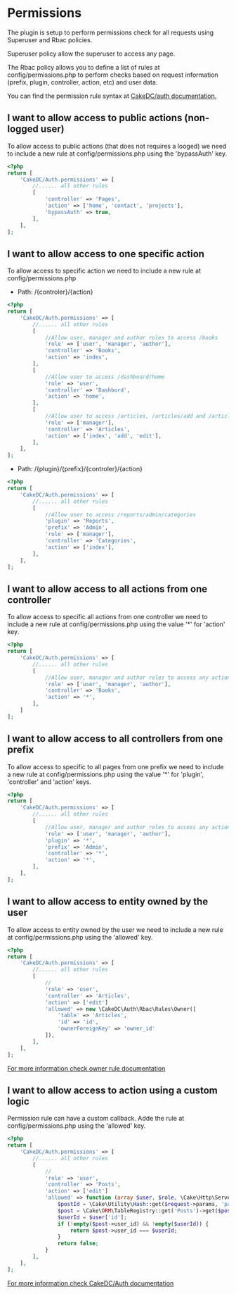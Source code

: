 Permissions
===========
The plugin is setup to perform permissions check for all requests using
Superuser and Rbac policies.

Superuser policy allow the superuser to access any page.

The Rbac policy allows you to define a list of rules at config/permissions.php
to perform checks based on request information (prefix, plugin, controller, action, etc)
and user data.

You can find the permission rule syntax at [CakeDC/auth documentation.](https://github.com/CakeDC/auth/blob/master/Docs/Documentation/Rbac.md#permission-rules-syntax)

I want to allow access to public actions (non-logged user)
----------------------------------------------------------
To allow access to public actions (that does not requires a looged) we need to include a new rule at config/permissions.php
using the 'bypassAuth' key.

```php
<?php
return [
    'CakeDC/Auth.permissions' => [
        //...... all other rules
        [
            'controller' => 'Pages',
            'action' => ['home', 'contact', 'projects'],
            'bypassAuth' => true,
        ],
    ],
];
```

I want to allow access to one specific action
---------------------------------------------
To allow access to specific action we need to include a new rule at config/permissions.php

- Path: /{controler}/{action}
```php
<?php
return [
    'CakeDC/Auth.permissions' => [
        //...... all other rules
        [
            //Allow user, manager and author roles to access /books
            'role' => ['user', 'manager', 'author'],
            'controller' => 'Books',
            'action' => 'index',
        ],
        [
            //Allow user to access /dashboard/home
            'role' => 'user',
            'controller' => 'Dashbord',
            'action' => 'home',
        ],
        [
            //Allow user to access /articles, /articles/add and /article/edit
            'role' => ['manager'],
            'controller' => 'Articles',
            'action' => ['index', 'add', 'edit'],
        ],
    ],
];
```

- Path: /{plugin}/{prefix}/{controler}/{action}
```php
<?php
return [
    'CakeDC/Auth.permissions' => [
        //...... all other rules
        [
            //Allow user to access /reports/admin/categories
            'plugin' => 'Reports',
            'prefix' => 'Admin',
            'role' => ['manager'],
            'controller' => 'Categories',
            'action' => ['index'],
        ],
    ],
];
```

I want to allow access to all actions from one controller
---------------------------------------------------------
To allow access to specific all actions from one controller we need to include a new rule at config/permissions.php
using the value '*' for 'action'  key.

```php
<?php
return [
    'CakeDC/Auth.permissions' => [
        //...... all other rules
        [
            //Allow user, manager and author roles to access any action from books controller
            'role' => ['user', 'manager', 'author'],
            'controller' => 'Books',
            'action' => '*',
        ],
    ]
];
```

I want to allow access to all controllers from one prefix
---------------------------------------------
To allow access to specific to all pages from one prefix we need to include a new rule at config/permissions.php
using the value '*' for 'plugin', 'controller' and 'action' keys.

```php
<?php
return [
    'CakeDC/Auth.permissions' => [
        //...... all other rules
        [
            //Allow user, manager and author roles to access any action from books controller
            'role' => ['user', 'manager', 'author'],
            'plugin' => '*',
            'prefix' => 'Admin',
            'controller' => '*',
            'action' => '*',
        ],
    ],
];
```

I want to allow access to entity owned by the user
--------------------------------------------------
To allow access to entity owned by the user we need to include a new rule
at config/permissions.php using the 'allowed' key.

```php
<?php
return [
    'CakeDC/Auth.permissions' => [
        //...... all other rules
        [
            //
            'role' => 'user',
            'controller' => 'Articles',
            'action' => ['edit']
            'allowed' => new \CakeDC\Auth\Rbac\Rules\Owner([
                'table' => 'Articles',
                'id' => 'id',
                'ownerForeignKey' => 'owner_id'
            ]),
        ],
    ],
];
```

[For more information check owner rule documentation](https://github.com/CakeDC/auth/blob/6.next-cake4/Docs/Documentation/OwnerRule.md)


I want to allow access to action using a custom logic
----------------------------------------------------
Permission rule can have a custom callback. Adde the rule at config/permissions.php using the 'allowed' key.

```php
<?php
return [
    'CakeDC/Auth.permissions' => [
        //...... all other rules
        [
            //
            'role' => 'user',
            'controller' => 'Posts',
            'action' => ['edit']
            'allowed' => function (array $user, $role, \Cake\Http\ServerRequest $request) {
                $postId = \Cake\Utility\Hash::get($request->params, 'pass.0');
                $post = \Cake\ORM\TableRegistry::get('Posts')->get($postId);
                $userId = $user['id'];
                if (!empty($post->user_id) && !empty($userId)) {
                    return $post->user_id === $userId;
                }
                return false;
            }
        ],
    ],
];
```

[For more information check CakeDC/Auth documentation](https://github.com/CakeDC/auth/blob/6.next-cake4/Docs/Documentation/Rbac.md#permission-callbacks)



